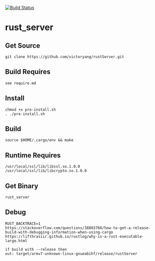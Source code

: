 [![Build Status](https://travis-ci.org/victoryang/rustServer.svg?branch=master)](https://travis-ci.org/victoryang/rustServer)

# rust_server

## Get Source
    git clone https://github.com/victoryang/rustServer.git

## Build Requires
	see require.md

## Install
    chmod +x pre-install.sh
    . ./pre-install.sh

## Build
    source $HOME/.cargo/env && make

## Runtime Requires
	/usr/local/ssl/lib/libssl.so.1.0.0
	/usr/local/ssl/lib/libcrypto.so.1.0.0

## Get Binary	
    rust_server

## Debug
	RUST_BACKTRACE=1
	https://stackoverflow.com/questions/38803760/how-to-get-a-release-build-with-debugging-information-when-using-cargo
	https://lifthrasiir.github.io/rustlog/why-is-a-rust-executable-large.html

	if build with --release then
	out: target/armv7-unknown-linux-gnueabihf/release/rustServer